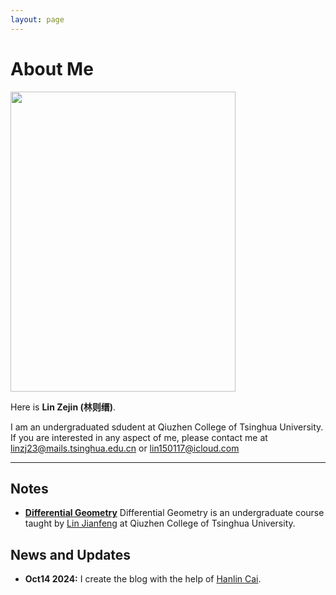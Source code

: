```yaml
---
layout: page
---
```


# About Me

<img src="https://caihanlin.com/caihanlin.jpg" class="floatpic" width="360" height="480">

Here is **Lin Zejin (林则缙)**.


I am an undergraduated sdudent at Qiuzhen College of Tsinghua University. If you are interested in any aspect of me, please contact me at [linzj23@mails.tsinghua.edu.cn](linzj23@mails.tsinghua.edu.cn) or [lin150117@icloud.com](lin150117@icloud.com)

---

## Notes
- **[Differential Geometry](https://overleaf.tsinghua.edu.cn/read/vjpzjynprygk)**
Differential Geometry is an undergraduate course taught by [Lin Jianfeng](linjian5477@mail.tsinghua.edu.cn) at Qiuzhen College of Tsinghua University.


## News and Updates

- **Oct14 2024:** I create the blog with the help of [Hanlin Cai](https://caihanlin.com/).
